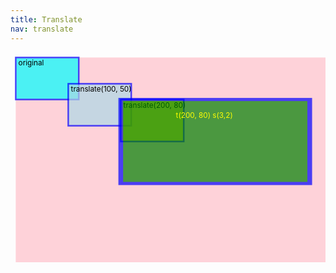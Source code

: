 ```yaml
---
title: Translate
nav: translate
---
```


<style>
rect {
    opacity: .7;
    stroke-width: 3;
}
text {
    -text-anchor: middle;
    dominant-baseline: hanging;
}
circle {
    r: 3;
    fill: red;
}
</style>

<svg width='600' height='400' viewbox='-10 -10 600 400'>
    <!-- svg body -->
        <rect x='0' y='0' width='600' height='400' fill='pink'/>
    <!-- svg body -->
        <defs>
            <rect id='s' width='120' height='80' stroke='blue'/>
        </defs>
    <!-- do translate -->
        <use xlink:href='#s' fill='aqua'/>
        <text class='note' x='5' y='5'>original</text>
        <use xlink:href='#s' fill='lightblue'
            transform='translate(100,50)'/>
            <text x='105' y='55'>translate(100, 50)</text>
        <use xlink:href='#s' fill='yellow'
            transform='translate(200,80)'/>
            <text x='205' y='85'>translate(200, 80)</text>
        <use xlink:href='#s' fill='green'
            transform='translate(200,80) scale(3,2)'/>
            <text x='305' y='105' fill='yellow'>t(200, 80) s(3,2)</text>
</svg>

